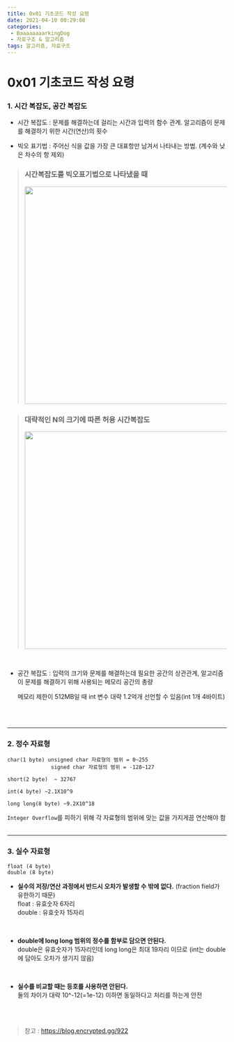 ```yaml
---
title: 0x01 기초코드 작성 요령
date: 2021-04-10 00:29:08
categories:
 - BaaaaaaaarkingDog
 - 자료구조 & 알고리즘
tags: 알고리즘, 자료구조
---
```



# 0x01 기초코드 작성 요령

### 1. 시간 복잡도, 공간 복잡도

- 시간 복잡도 : 문제를 해결하는데 걸리는 시간과 입력의 함수 관계.  알고리즘이 문제를 해결하기 위한 시간(연산)의 횟수

- 빅오 표기법 : 주어신 식을 값을 가장 큰 대표항만 남겨서 나타내는 방법. (계수와 낮은 차수의 항 제외) 
   
> ### 시간복잡도를 빅오표기법으로 나타냈을 때
> <img width = 500px src="https://img1.daumcdn.net/thumb/R1280x0/?scode=mtistory2&fname=https%3A%2F%2Fblog.kakaocdn.net%2Fdn%2FbW9SaA%2FbtqBUTMae2i%2FTksElsoK1TTMZDLSiUCmL0%2Fimg.png">

> ### 대략적인 N의 크기에 따른 허용 시간복잡도 
> <img width = 500px src="https://img1.daumcdn.net/thumb/R1280x0/?scode=mtistory2&fname=https%3A%2F%2Fblog.kakaocdn.net%2Fdn%2FNt5cW%2FbtqBZqoc97E%2FKYrwTbo8rbfk6EX8FJzrTK%2Fimg.png">

<br> 

- 공간 복잡도 : 입력의 크기와 문제를 해결하는데 필요한 공간의 상관관계, 알고리즘이 문제를 해결하기 위해 사용되는 메모리 공간의 총량

    메모리 제한이 512MB일 때 int 변수 대략 1.2억개 선언할 수 있음(int 1개 4바이트)

<br>
<br>

---

### 2. 정수 자료형

    char(1 byte) unsigned char 자료형의 범위 = 0~255
                  signed char 자료형의 범위 = -128~127
 
    short(2 byte)  ~ 32767

    int(4 byte) ~2.1X10^9

    long long(8 byte) ~9.2X10^18

`Integer Overflow`를 피하기 위해 각 자료형의 범위에 맞는 값을 가지게끔 연산해야 함
<br>
<br>

---

### 3. 실수 자료형

    float (4 byte)
    double (8 byte)

- <b>실수의 저장/연산 과정에서 반드시 오차가 발생할 수 밖에 없다.</b> 
 (fraction field가 유한하기 때문)  
 float : 유효숫자 6자리  
 double : 유효숫자 15자리  
 <br>

- <b>double에 long long 범위의 정수를 함부로 담으면 안된다.</b>  
double은 유효숫자가 15자리인데 long long은 최대 19자리 이므로 (int는 double에 담아도 오차가 생기지 않음)  
<br>

- <b>실수를 비교할 때는 등호를 사용하면 안된다.</b>  
둘의 차이가 대략 10^-12(=1e-12) 이하면 동일하다고 처리를 하는게 안전


<br>
<br>

> 참고 : https://blog.encrypted.gg/922
